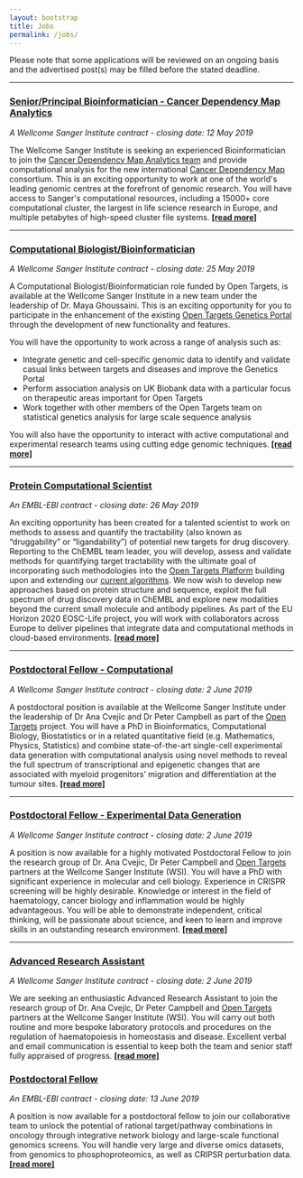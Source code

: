 ```yaml
---
layout: bootstrap
title: Jobs
permalink: /jobs/
---
```

Please note that some applications will be reviewed on an ongoing basis and the advertised post(s) may be filled before the stated deadline. 

***

### [Senior/Principal Bioinformatician - Cancer Dependency Map Analytics](https://jobs.sanger.ac.uk/wd/plsql/wd_portal.show_job?p_web_site_id=1764&p_web_page_id=384596)
*A Wellcome Sanger Institute contract - closing date: 12 May 2019*

The Wellcome Sanger Institute is seeking an experienced Bioinformatician to join the [Cancer Dependency Map Analytics team](https://www.sanger.ac.uk/science/groups/cancer-dependency-map-analytics) and provide computational analysis for the new international [Cancer Dependency Map](http://depmap.sanger.ac.uk/) consortium. This is an exciting opportunity to work at one of the world's leading genomic centres at the forefront of genomic research. You will have access to Sanger's computational resources, including a 15000+ core computational cluster, the largest in life science research in Europe, and multiple petabytes of high-speed cluster file systems.   __[[read more]](https://jobs.sanger.ac.uk/wd/plsql/wd_portal.show_job?p_web_site_id=1764&p_web_page_id=384596)__

***

### [Computational Biologist/Bioinformatician](https://jobs.sanger.ac.uk/wd/plsql/wd_portal.show_job?p_web_site_id=1764&p_web_page_id=383908)
*A Wellcome Sanger Institute contract - closing date: 25 May 2019*

A Computational Biologist/Bioinformatician role funded by Open Targets, is available at the Wellcome Sanger Institute in a new team under the leadership of Dr. Maya Ghoussaini. This is an exciting opportunity for you to participate in the enhancement of the existing [Open Targets Genetics Portal](https://genetics.opentargets.org/) through the development of new functionality and features.

You will have the opportunity to work across a range of analysis such as:
* Integrate genetic and cell-specific genomic data to identify and validate casual links between targets and diseases and improve the Genetics Portal
* Perform association analysis on UK Biobank data with a particular focus on therapeutic areas important for Open Targets
* Work together with other members of the Open Targets team on statistical genetics analysis for large scale sequence analysis

 You will also have the opportunity to interact with active computational and experimental research teams using cutting edge genomic techniques.  __[[read more]](https://jobs.sanger.ac.uk/wd/plsql/wd_portal.show_job?p_web_site_id=1764&p_web_page_id=383908)__

 ***

### [Protein Computational Scientist](https://www.embl.de/jobs/searchjobs/index.php?ref=EBI01392)
*An EMBL-EBI contract - closing date: 26 May 2019*

An exciting opportunity has been created for a talented scientist to work on methods to assess and quantify the tractability (also known as “druggability” or “ligandability”) of potential new targets for drug discovery. Reporting to the ChEMBL team leader, you will develop, assess and validate methods for quantifying target tractability with the ultimate goal of incorporating such methodologies into the [Open Targets Platform](https://www.targetvalidation.org/) building upon and extending our [current algorithms](https://docs.targetvalidation.org/getting-started/target-tractability). We now wish to develop new approaches based on protein structure and sequence, exploit the full spectrum of drug discovery data in ChEMBL and explore new modalities beyond the current small molecule and antibody pipelines. As part of the EU Horizon 2020 EOSC-Life project, you will work with collaborators across Europe to deliver pipelines that integrate data and computational methods in cloud-based environments.  __[[read more]](https://www.embl.de/jobs/searchjobs/index.php?ref=EBI01392)__

 ***

### [Postdoctoral Fellow - Computational](https://jobs.sanger.ac.uk/wd/plsql/wd_portal.show_job?p_web_site_id=1764&p_web_page_id=385704)
*A Wellcome Sanger Institute contract - closing date: 2 June 2019*

A postdoctoral position is available at the Wellcome Sanger Institute under the leadership of Dr Ana Cvejic and Dr Peter Campbell as part of the [Open Targets](http://www.opentargets.org) project. You will have a PhD in Bioinformatics, Computational Biology, Biostatistics or in a related quantitative field (e.g. Mathematics, Physics, Statistics) and combine state-of-the-art single-cell experimental data generation with computational analysis using novel methods to reveal the full spectrum of transcriptional and epigenetic changes that are associated with myeloid progenitors’ migration and differentiation at the tumour sites.  __[[read more]](https://jobs.sanger.ac.uk/wd/plsql/wd_portal.show_job?p_web_site_id=1764&p_web_page_id=385704)__

 ***

### [Postdoctoral Fellow - Experimental Data Generation](https://jobs.sanger.ac.uk/wd/plsql/wd_portal.show_job?p_web_site_id=1764&p_web_page_id=385863)
*A Wellcome Sanger Institute contract - closing date: 2 June 2019*

A position is now available for a highly motivated Postdoctoral Fellow to join the research group of Dr. Ana Cvejic, Dr Peter Campbell and [Open Targets](http://www.opentargets.org) partners at the Wellcome Sanger Institute (WSI). You will have a PhD with significant experience in molecular and cell biology. Experience in CRISPR screening will be highly desirable. Knowledge or interest in the field of haematology, cancer biology and inflammation would be highly advantageous. You will be able to demonstrate independent, critical thinking, will be passionate about science, and keen to learn and improve skills in an outstanding research environment. __[[read more]](https://jobs.sanger.ac.uk/wd/plsql/wd_portal.show_job?p_web_site_id=1764&p_web_page_id=385863)__

 ***

### [Advanced Research Assistant](https://jobs.sanger.ac.uk/wd/plsql/wd_portal.show_job?p_web_site_id=1764&p_web_page_id=385887)
*A Wellcome Sanger Institute contract - closing date: 2 June 2019*

We are seeking an enthusiastic Advanced Research Assistant to join the research group of Dr. Ana Cvejic, Dr Peter Campbell and [Open Targets](http://www.opentargets.org) partners at the Wellcome Sanger Institute (WSI). You will carry out both routine and more bespoke laboratory protocols and procedures on the regulation of haematopoiesis in homeostasis and disease. Excellent verbal and email communication is essential to keep both the team and senior staff fully appraised of progress. __[[read more]](https://jobs.sanger.ac.uk/wd/plsql/wd_portal.show_job?p_web_site_id=1764&p_web_page_id=385887)__

### [Postdoctoral Fellow](https://www.embl.de/jobs/searchjobs/index.php?ref=EBI01412)
*An EMBL-EBI contract - closing date: 13 June 2019*

A position is now available for a postdoctoral fellow to join our collaborative team to unlock the potential of rational target/pathway combinations in oncology through integrative network biology and large-scale functional genomics screens. You will handle very large and diverse omics datasets, from genomics to phosphoproteomics, as well as CRIPSR perturbation data. __[[read more]](https://www.embl.de/jobs/searchjobs/index.php?ref=EBI01412&newlang=1&pos[]=POS&loc[]=2)__





